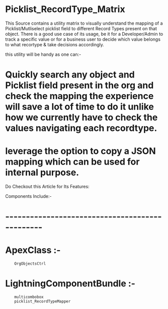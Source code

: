 # Picklist_RecordType_Matrix

This Source contains a utility matrix to visually understand the mapping of a Picklist/Mutliselect picklist field to different Record Types present on that object.
There is a good use case of its usage, be it for a Developer/Admin to track a specific value or for a business user to decide which value belongs to what recortype & take decisions accordingly. 

this utility will be handy as one can:- 
# Quickly search any object and Picklist field present in the org and check the mapping the experience will save a lot of time to do it unlike how we currently have to check the values navigating each recordtype.
# leverage the option to copy a JSON mapping which can be used for internal purpose.

Do Checkout this Article for Its Features:


Components Include:-
# ----------------------------------------------- #
 # ApexClass :-
        OrgObjectsCtrl
# LightningComponentBundle :-
        multicombobox
        picklist_RecordTypeMapper
        
